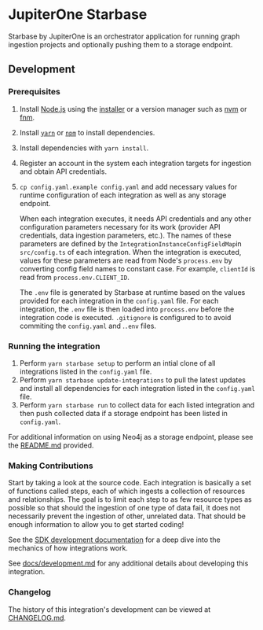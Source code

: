# JupiterOne Starbase

Starbase by JupiterOne is an orchestrator application for running graph
ingestion projects and optionally pushing them to a storage endpoint.

<!-- TODO review licensing (matched existing graph-* projects) -->

<!-- TODO use commander for CLI -->

<!-- TODO add functinality to kick off docker Neo4j image. -->

## Development

### Prerequisites

1. Install [Node.js](https://nodejs.org/) using the
   [installer](https://nodejs.org/en/download/) or a version manager such as
   [nvm](https://github.com/nvm-sh/nvm) or [fnm](https://github.com/Schniz/fnm).
2. Install [`yarn`](https://yarnpkg.com/getting-started/install) or
   [`npm`](https://github.com/npm/cli#installation) to install dependencies.
3. Install dependencies with `yarn install`.
4. Register an account in the system each integration targets for ingestion and
   obtain API credentials.
5. `cp config.yaml.example config.yaml` and add necessary values for runtime 
   configuration of each integration as well as any storage endpoint.

   When each integration executes, it needs API credentials and any other
   configuration parameters necessary for its work (provider API credentials,
   data ingestion parameters, etc.). The names of these parameters are defined
   by the `IntegrationInstanceConfigFieldMap`in `src/config.ts` of each
   integration. When the integration is executed, values for these parameters 
   are read from Node's `process.env` by converting config field names to 
   constant case. For example, `clientId` is read from `process.env.CLIENT_ID`.

   The `.env` file is generated by Starbase at runtime based on the values
   provided for each integration in the `config.yaml` file.  For each integration, 
   the `.env` file is then loaded into `process.env` before the integration code 
   is executed.  `.gitignore` is configured to to avoid commiting the `config.yaml`
   and .`.env` files.

### Running the integration

  1. Perform `yarn starbase setup` to perform an intial clone of all integrations
     listed in the `config.yaml` file.
  2. Perform `yarn starbase update-integrations` to pull the latest updates and 
     install all dependencies for each integration listed in the `config.yaml` file. 
  3. Perform `yarn starbase run` to collect data for each listed integration and
     then push collected data if a storage endpoint has been listed in `config.yaml`.

For additional information on using Neo4j as a storage endpoint, please see the
[README.md](docker/README.md) provided.

### Making Contributions

Start by taking a look at the source code. Each integration is basically a set
of functions called steps, each of which ingests a collection of resources and
relationships. The goal is to limit each step to as few resource types as
possible so that should the ingestion of one type of data fail, it does not
necessarily prevent the ingestion of other, unrelated data. That should be
enough information to allow you to get started coding!

See the
[SDK development documentation](https://github.com/JupiterOne/sdk/blob/main/docs/integrations/development.md)
for a deep dive into the mechanics of how integrations work.

See [docs/development.md](docs/development.md) for any additional details about
developing this integration.

### Changelog

The history of this integration's development can be viewed at
[CHANGELOG.md](CHANGELOG.md).


